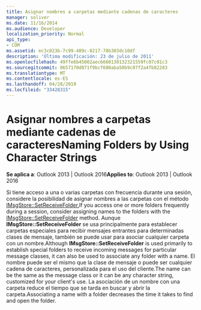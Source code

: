```yaml
---
title: Asignar nombres a carpetas mediante cadenas de caracteres
manager: soliver
ms.date: 11/16/2014
ms.audience: Developer
localization_priority: Normal
api_type:
- COM
ms.assetid: ec3c023b-7c99-489c-8217-78b303dc10df
description: 'Última modificación: 23 de julio de 2011'
ms.openlocfilehash: 49ffe6b45002aec6660130132321559fc07c01c3
ms.sourcegitcommit: 8657170d071f9bcf680aba50b9c07f2a4fb82283
ms.translationtype: MT
ms.contentlocale: es-ES
ms.lasthandoff: 04/28/2019
ms.locfileid: "33428315"
---
```

# <a name="naming-folders-by-using-character-strings"></a><span data-ttu-id="b455a-103">Asignar nombres a carpetas mediante cadenas de caracteres</span><span class="sxs-lookup"><span data-stu-id="b455a-103">Naming Folders by Using Character Strings</span></span>

  
  
<span data-ttu-id="b455a-104">**Se aplica a**: Outlook 2013 | Outlook 2016</span><span class="sxs-lookup"><span data-stu-id="b455a-104">**Applies to**: Outlook 2013 | Outlook 2016</span></span> 
  
<span data-ttu-id="b455a-105">Si tiene acceso a una o varias carpetas con frecuencia durante una sesión, considere la posibilidad de asignar nombres a las carpetas con el método [IMsgStore::SetReceiveFolder.](imsgstore-setreceivefolder.md)</span><span class="sxs-lookup"><span data-stu-id="b455a-105">If you access one or more folders frequently during a session, consider assigning names to the folders with the [IMsgStore::SetReceiveFolder](imsgstore-setreceivefolder.md) method.</span></span> <span data-ttu-id="b455a-106">Aunque **IMsgStore::SetReceiveFolder** se usa principalmente para establecer carpetas especiales para recibir mensajes entrantes para determinadas clases de mensaje, también se puede usar para asociar cualquier carpeta con un nombre.</span><span class="sxs-lookup"><span data-stu-id="b455a-106">Although **IMsgStore::SetReceiveFolder** is used primarily to establish special folders to receive incoming messages for particular message classes, it can also be used to associate any folder with a name.</span></span> <span data-ttu-id="b455a-107">El nombre puede ser el mismo que la clase de mensaje o puede ser cualquier cadena de caracteres, personalizada para el uso del cliente.</span><span class="sxs-lookup"><span data-stu-id="b455a-107">The name can be the same as the message class or it can be any character string, customized for your client's use.</span></span> <span data-ttu-id="b455a-108">La asociación de un nombre con una carpeta reduce el tiempo que se tarda en buscar y abrir la carpeta.</span><span class="sxs-lookup"><span data-stu-id="b455a-108">Associating a name with a folder decreases the time it takes to find and open the folder.</span></span> 
  

